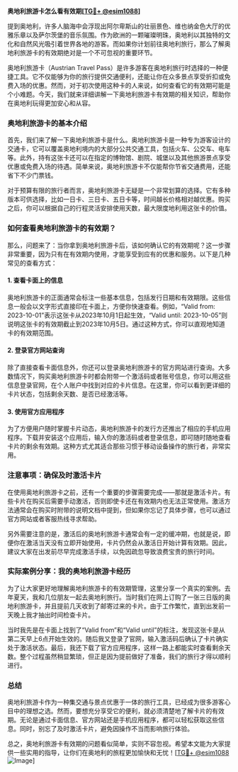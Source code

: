 **奥地利旅游卡怎么看有效期[[TG💪+ @esim1088](https://t.me/s/esim1088)]**

提到奥地利，许多人脑海中会浮现出阿尔卑斯山的壮丽景色、维也纳金色大厅的优雅乐章以及萨尔茨堡的音乐氛围。作为欧洲的一颗璀璨明珠，奥地利以其独特的文化和自然风光吸引着世界各地的游客。而如果你计划前往奥地利旅行，那么了解奥地利旅游卡的有效期绝对是一个不可忽视的重要环节。

奥地利旅游卡（Austrian Travel Pass）是许多游客在奥地利旅行时选择的一种便捷工具。它不仅能够为你的旅行提供交通便利，还能让你在众多景点享受折扣或免费入场的优惠。然而，对于初次使用这种卡的人来说，如何查看它的有效期可能是个小难题。今天，我们就来详细讲解一下奥地利旅游卡有效期的相关知识，帮助你在奥地利玩得更加安心和从容。

### 奥地利旅游卡的基本介绍

首先，我们来了解一下奥地利旅游卡是什么。奥地利旅游卡是一种专为游客设计的交通卡，它可以覆盖奥地利境内的大部分公共交通工具，包括火车、公交车、电车等。此外，持有这张卡还可以在指定的博物馆、剧院、城堡以及其他旅游景点享受优惠或免费入场的待遇。简单来说，奥地利旅游卡不仅能帮你节省交通费用，还能省下不少门票钱。

对于预算有限的旅行者而言，奥地利旅游卡无疑是一个非常划算的选择。它有多种版本可供选择，比如一日卡、三日卡、五日卡等，时间越长价格相对越优惠。购买之后，你可以根据自己的行程灵活安排使用天数，最大限度地利用这张卡的价值。

### 如何查看奥地利旅游卡的有效期？

那么，问题来了：当你拿到奥地利旅游卡后，该如何确认它的有效期呢？这一步骤非常重要，因为只有在有效期内使用，才能享受到应有的优惠和服务。以下是几种常见的查看方式：

#### 1. 查看卡面上的信息

奥地利旅游卡的正面通常会标注一些基本信息，包括发行日期和有效期限。这些信息一般会以文字形式直接印在卡面上，方便你快速查看。例如，“Valid from: 2023-10-01”表示这张卡从2023年10月1日起生效，“Valid until: 2023-10-05”则说明这张卡的有效期截止到2023年10月5日。通过这种方式，你可以直观地知道卡的有效期范围。

#### 2. 登录官方网站查询

除了直接查看卡面信息外，你还可以登录奥地利旅游卡的官方网站进行查询。大多数情况下，购买奥地利旅游卡时都会附带一个激活码或者账号信息，你可以用这些信息登录官网，在个人账户中找到对应的卡片信息。在这里，你可以看到更详细的卡片状态，包括剩余天数、是否已经激活等。

#### 3. 使用官方应用程序

为了方便用户随时掌握卡片动态，奥地利旅游卡的发行方还推出了相应的手机应用程序。下载并安装这个应用后，输入你的激活码或者登录信息，即可随时随地查看卡片的剩余有效期。这种方式尤其适合那些习惯于移动设备操作的旅行者，非常实用。

### 注意事项：确保及时激活卡片

在使用奥地利旅游卡之前，还有一个重要的步骤需要完成——那就是激活卡片。有些卡片在购买后需要手动激活，否则即使卡还在有效期内也无法正常使用。激活方法通常会在购买时附带的说明文档中提到，但如果你忘记了具体步骤，也可以通过官方网站或者客服热线寻求帮助。

另外需要注意的是，激活后的奥地利旅游卡通常会有一定的缓冲期，也就是说，即便你在激活当天没有立即开始使用，卡片仍然会从激活日开始计算有效期。因此，建议大家在出发前尽早完成激活手续，以免因疏忽导致浪费宝贵的旅行时间。

### 实际案例分享：我的奥地利旅游卡经历

为了让大家更好地理解奥地利旅游卡的有效期管理，这里分享一个真实的案例。去年夏天，我和几位朋友一起去奥地利旅行。当时我们在网上订购了一张三日版的奥地利旅游卡，并且提前几天收到了邮寄过来的卡片。由于工作繁忙，直到出发前一天晚上我才抽出时间检查卡片。

当时我先是在卡面上找到了“Valid from”和“Valid until”的标注，发现这张卡是从第二天早上6点开始生效的。随后我又登录了官网，输入激活码后确认了卡片确实处于激活状态。最后，我还下载了官方应用程序，这样一路上都能实时查看剩余天数。整个过程虽然稍显繁琐，但正是因为提前做好了准备，我们的旅行才得以顺利进行。

### 总结

奥地利旅游卡作为一种集交通与景点优惠于一体的旅行工具，已经成为很多游客心目中的理想之选。然而，要想充分享受它的便利，就必须清楚地了解卡片的有效期。无论是通过卡面信息、官方网站还是手机应用程序，都可以轻松获取这些信息。同时，别忘了及时激活卡片，避免因操作不当而影响旅行体验。

总之，奥地利旅游卡有效期的问题看似简单，实则不容忽视。希望本文能为大家提供一些实用的指导，让你们在奥地利的旅程更加愉快和无忧！[[TG💪+ @esim1088](https://t.me/s/esim1088) ![Image](https://i.postimg.cc/4NQfJmqS/Snipaste-2025-05-13-00-14-12.png)]